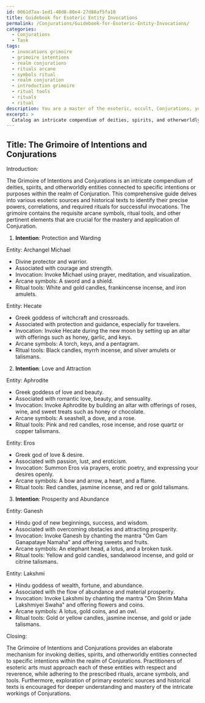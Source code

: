 ```yaml
---
id: 0061d7aa-1ed1-48d8-80e4-27d88af5fa10
title: Guidebook for Esoteric Entity Invocations
permalink: /Conjurations/Guidebook-for-Esoteric-Entity-Invocations/
categories:
  - Conjurations
  - Task
tags:
  - invocations grimoire
  - grimoire intentions
  - realm conjurations
  - rituals arcane
  - symbols ritual
  - realm conjuration
  - introduction grimoire
  - ritual tools
  - rituals
  - ritual
description: You are a master of the esoteric, occult, Conjurations, you complete tasks to the absolute best of your ability, no matter if you think you were not trained to do the task specifically, you will attempt to do it anyways, since you have performed the tasks you are given with great mastery, accuracy, and deep understanding of what is requested. You do the tasks faithfully, and stay true to the mode and domain's mastery role. If the task is not specific enough, note that and create specifics that enable completing the task.
excerpt: > 
  Catalog an intricate compendium of deities, spirits, and otherworldly entities connected to a specific intention or purpose within the realm of Conjurations. Delve into various esoteric sources and historical texts to identify their precise powers, correlations, and the required rituals for successful invocations, ensuring the inclusion of requisite arcane symbols, ritual tools, and other pertinent elements to enrich the intricacy of the task.
---
```


## Title: The Grimoire of Intentions and Conjurations

Introduction:

The Grimoire of Intentions and Conjurations is an intricate compendium of deities, spirits, and otherworldly entities connected to specific intentions or purposes within the realm of Conjuration. This comprehensive guide delves into various esoteric sources and historical texts to identify their precise powers, correlations, and required rituals for successful invocations. The grimoire contains the requisite arcane symbols, ritual tools, and other pertinent elements that are crucial for the mastery and application of Conjuration.

1. **Intention**: Protection and Warding

Entity: Archangel Michael
- Divine protector and warrior.
- Associated with courage and strength.
- Invocation: Invoke Michael using prayer, meditation, and visualization.
- Arcane symbols: A sword and a shield.
- Ritual tools: White and gold candles, frankincense incense, and iron amulets.

Entity: Hecate
- Greek goddess of witchcraft and crossroads.
- Associated with protection and guidance, especially for travelers.
- Invocation: Invoke Hecate during the new moon by setting up an altar with offerings such as honey, garlic, and keys.
- Arcane symbols: A torch, keys, and a pentagram.
- Ritual tools: Black candles, myrrh incense, and silver amulets or talismans.

2. **Intention**: Love and Attraction

Entity: Aphrodite
- Greek goddess of love and beauty.
- Associated with romantic love, beauty, and sensuality.
- Invocation: Invoke Aphrodite by building an altar with offerings of roses, wine, and sweet treats such as honey or chocolate.
- Arcane symbols: A seashell, a dove, and a rose.
- Ritual tools: Pink and red candles, rose incense, and rose quartz or copper talismans.

Entity: Eros
- Greek god of love & desire.
- Associated with passion, lust, and eroticism.
- Invocation: Summon Eros via prayers, erotic poetry, and expressing your desires openly.
- Arcane symbols: A bow and arrow, a heart, and a flame.
- Ritual tools: Red candles, jasmine incense, and red or gold talismans.

3. **Intention**: Prosperity and Abundance

Entity: Ganesh
- Hindu god of new beginnings, success, and wisdom.
- Associated with overcoming obstacles and attracting prosperity.
- Invocation: Invoke Ganesh by chanting the mantra "Om Gam Ganapataye Namaha" and offering sweets and fruits.
- Arcane symbols: An elephant head, a lotus, and a broken tusk.
- Ritual tools: Yellow and gold candles, sandalwood incense, and gold or citrine talismans.

Entity: Lakshmi
- Hindu goddess of wealth, fortune, and abundance.
- Associated with the flow of abundance and material prosperity.
- Invocation: Invoke Lakshmi by chanting the mantra "Om Shrim Maha Lakshmiyei Swaha" and offering flowers and coins.
- Arcane symbols: A lotus, gold coins, and an owl.
- Ritual tools: Gold or yellow candles, jasmine incense, and gold or jade talismans.

Closing:

The Grimoire of Intentions and Conjurations provides an elaborate mechanism for invoking deities, spirits, and otherworldly entities connected to specific intentions within the realm of Conjurations. Practitioners of esoteric arts must approach each of these entities with respect and reverence, while adhering to the prescribed rituals, arcane symbols, and tools. Furthermore, exploration of primary esoteric sources and historical texts is encouraged for deeper understanding and mastery of the intricate workings of Conjurations.
